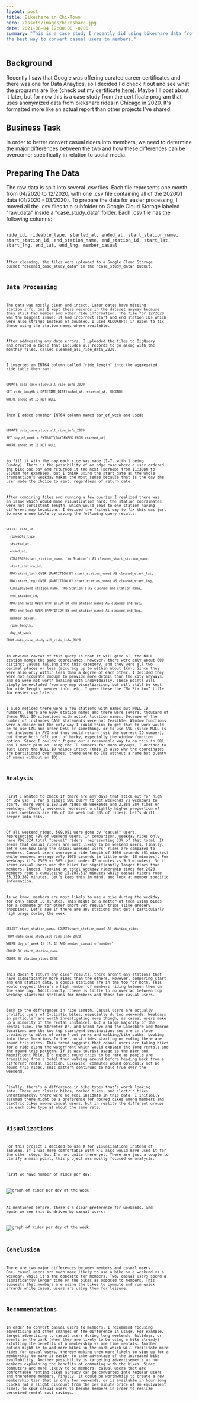 ```yaml
---
layout: post
title: Bikeshare in Chi-Town
hero: /assets/images/bikeshare.jpg
date: 2021-06-04 12:00:00 -0700
summary: "This is a case study I recently did using bikeshare data from Chicago to determine
the best way to convert casual users to members."
---
```

## Background
Recently I saw that Google was offering curated career certificates and there was one for Data Anaytics, so I decided I'd check it out and see what the programs are like (check out my certificate [here](https://www.credly.com/badges/3b57ebca-9b2b-411c-b42a-38c441fe7508?source=linked_in_profile)). Maybe I'll post about it later, but for now this is a case study from the certificate program that uses anonymized data from biekshare rides in Chicago in 2020. It's formatted more like an actual report than other projects I've shared.

## Business Task
In order to better convert casual riders into members, we need to determine the major differences between the two and how these differences can be overcome; specifically in relation to social media.

## Preparing The Data
The raw data is split into several .csv files. Each file represents one month from 04/2020 to 12/2020, with one .csv file containing all of the 2020Q1 data (01/2020 - 03/2020). To prepare the data for easier processing, I moved all the .csv files to a subfolder on Google Cloud Storage labeled "raw_data" inside a "case_study_data" folder.
Each .csv file has the following columns: 

<code>
ride_id, rideable_type, started_at, ended_at, start_station_name, start_station_id, end_station_name, end_station_id, start_lat, start_lng, end_lat, end_lng, member_casual
<code>

After cleaning, the files were uploaded to a Google Cloud Storage bucket “cleaned_case_study_data” in the "case_study_data" bucket.

## Data Processing
The data was mostly clean and intact. Later dates have missing station info, but I kept these records in the dataset anyway because they still had member and other ride information. The file for 12/2020 was the biggest issue: it had incorrect start and end station IDs which were also strings instead of doubles. I used XLOOKUP() in excel to fix these using the station names where available.

After addressing any data errors, I uploaded the files to BigQuery and created a table that includes all records to go along with the monthly files, called cleaned_all_ride_data_2020.

I inserted an INT64 column called "ride_length" into the aggregated ride table then ran:

<code>
UPDATE data_case_study.all_ride_info_2020<br>
SET ride_length = DATETIME_DIFF(ended_at, started_at, SECOND)<br>
WHERE ended_at IS NOT NULL
</code>

Then I added another INT64 column named day_of_week and used:

<code>
UPDATE data_case_study.all_ride_info_2020<br>
SET day_of_week = EXTRACT(DAYOFWEEK FROM started_at)<br>
WHERE ended_at IS NOT NULL
</code>

to fill it with the day each ride was made (1-7, with 1 being Sunday). There is the possibility of an edge case where a user ordered the bike one day and returned it the next (perhaps from 11:30pm to 2:30am for example), but I think using the start_date as the whole transaction’s weekday makes the most sense because that is the day the user made the choice to rent, regardless of return date.

After combining files and running a few queries I realized there was an issue which would make visualization hard: the station coordinates were not consistent length, which would lead to one station having different map locations. I decided the fastest way to fix this was just to make a new table by saving the following query results:

<code>
SELECT ride_id,<br>
  rideable_type,<br>
  started_at,<br>
  ended_at,<br>
  COALESCE(start_station_name, 'No Station') AS cleaned_start_station_name,<br>
  start_station_id,<br>
  MAX(start_lat) OVER (PARTITION BY start_station_name) AS cleaned_start_lat,<br>
  MAX(start_lng) OVER (PARTITION BY start_station_name) AS cleaned_start_lng,<br>
  COALESCE(end_station_name, 'No Station') AS cleaned_end_station_name,<br>
  end_station_id,<br>
  MAX(end_lat) OVER (PARTITION BY end_station_name) AS cleaned_end_lat,<br>
  MAX(end_lng) OVER (PARTITION BY end_station_name) AS cleaned_end_lng,<br>
  member_casual,<br>
  ride_length,<br>
  day_of_week<br>
FROM data_case_study.all_ride_info_2020
</code>

An obvious caveat of this query is that it will give all the NULL station names the same coordinates. However, there were only about 600 distinct values falling into this category, and they were all two decimal places or less (accuracy up to within about 1Km). Since they were also only within less than a degree of each other, I decided they were not accurate enough to provide more detail than the city anyways, and so were not worth dealing with individually. These points will simply be excluded from any map visualization, but will still be kept for ride length, member info, etc. I gave these the “No Station” title for easier use later.

I also noticed there were a few stations with names but NULL ID numbers. There are 600+ station names and there were several thousand of these NULL ID situations with actual location names. Because of the number of instances CASE statements were not feasible. Window functions were a choice but the only way I could think to get that to work would be to use LAG and order DESC or something, or to use AVG (since NULL is not included in AVG and thus would return just the correct ID number), but these both felt sort of hacky, especially the window function option. Since I couldn’t figure out a reasonable way to do this in SQL and I don’t plan on using the ID numbers for much anyways, I decided to just leave the NULL ID values intact (this is also why the coordinates are partitioned over names; there were no IDs without a name but plenty of names without an ID).

## Analysis
First I wanted to check if there are any days that stick out for high or low use. I ran a simple SQL query to get weekends vs weekdays to start. There were 1,153,399 rides on weekends and 2,388,284 rides on weekdays. Clearly weekends represent a slightly higher proportion of rides (weekends are 29% of the week but 33% of rides). Let’s drill deeper into this. 

Of all weekend rides, 569,951 were done by "casual" users, representing 49% of weekend users. In comparison, weekday rides only have 796,624 total "casual" riders, representing 33% of that total. It seems that casual riders are most likely to be weekend users. Finally, let’s see how long the casual weekend users' rides are compared to members. Casual users average a ride length of 3060 seconds (51 minutes) while members average only 1075 seconds (a little under 18 minutes). For weekdays it’s 2509 vs 569 (just under 42 minutes vs 9.5 minutes). So it seems casual users use the bikes for significantly longer times than members. Indeed, looking at total weekday ridership times for 2020, members rode a cumulative 15,107,517 minutes while casual riders rode 33,319,282 minutes. Let’s keep this in mind, and look at member specific information.

As we know, members are most likely to use a bike during the weekday for only about 10 minutes. This might be a matter of them using bikes for a commute or for other short yet regular trips (like grocery shopping). Let’s see if there are any stations that get a particularly high usage during the week. 

<code>
SELECT start_station_name, COUNT(start_station_name) AS station_rides<br>
FROM data_case_study.all_ride_info_2020<br>
WHERE day_of_week IN (7, 1) AND member_casual = 'member'<br>
GROUP BY start_station_name<br>
ORDER BY station_rides DESC
</code>

This doesn’t return any clear results: there aren’t any stations that have significantly more rides than the others. However, comparing start and end station data, a couple stations are in the top for both. This would suggest there’s a high number of members riding between them on the same day. Additionally, there is little to no overlap between top weekday start/end stations for members and those for casual users.

Back to the differences in ride length. Casual users are actually prolific users of Cyclistic bikes, especially during weekends. Weekdays in particular are worth investigating more though, as casual users make up a minority of the rental instances, but a large majority of the rental time. The Streeter Dr. and Grand Ave and the Lakeshore and Monroe locations are the two top start/end destinations and are in close proximity to miles of waterfront parks and walking/bike paths. Looking into these locations further, most rides starting or ending there are round trip rides. This trend suggests that casual users are taking bikes for a ride along the waterfront which would explain the long rentals and the round trip pattern. If it was tourist usage to the pier and Magnificent Mile, I’d expect round trips to be rare as people are transiting from a hotel then walking around before heading back from a different rental location. Likewise, commutes would obviously not be round trip rides. This pattern continues to hold true over the weekend.

Finally, there's a difference in bike types that’s worth looking into. There are classic bikes, docked bikes, and electric bikes. Unfortunately, there were no real insights in this data. I initially assumed there might be a preference for docked bikes among members and electric bikes among casual users, but in reality the different groups use each bike type at about the same rate.

## Visualizations
For this project I decided to use R for visualizations instead of Tableau. If I was more comfortable with R I also would have used it for the other steps, but I’m not quite there yet. There are just a couple to clarify a main point, this project was mostly focused on analysis.

First we have number of rides per day:

![graph of rider per day of the week](/assets/images/daily_usage.png)

As mentioned before, there's a clear preference for weekends, and again we see this is driven by casual users:

![graph of rider per day of the week](/assets/images/member_v_casual_daily_usage.png)

## Conclusion
There are two major differences between members and casual users. One, casual users are much more likely to use a bike on a weekend vs a weekday, while it's the opposite for members. Two, casual users spend a significantly longer time on the bikes as opposed to members. This suggests that members are using the bikes to commute and run quick errands while casual users are using them for leisure.

## Recommendations
In order to convert casual users to members, I recommend focusing advertising and other changes on the difference in usage. For example, target advertising to casual users during long weekends, holidays, or events in the park (when they are likely to be using a bike already) extolling the benefits of a membership vs one time rentals. Another option might be to add more bikes in the park which will facilitate more rides for casual users, thereby making them more likely to sign up for a membership to make it easier to take advantage of the increased bike availability. Another possibility is targeting advertisements at non members explaining the benefits of commuting with the bikes. Since commuters are more likely to be members, casual users that are comfortable renting bikes already can be converted into regular users and therefore members. Finally, it could be worthwhile to create a new membership tier that is only for weekends, or is available in hour-long blocks (at a slight discount from the per minute price of an equivalent ride), to spur casual users to become members in order to realize perceived rental cost savings.
